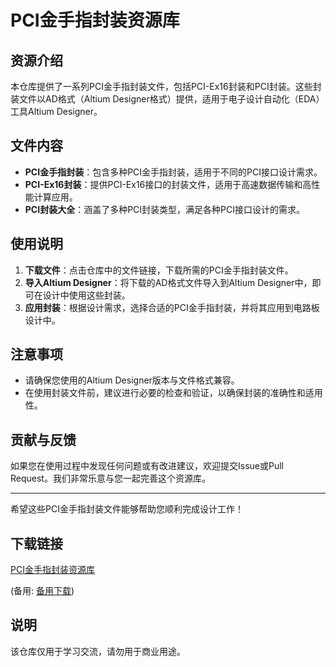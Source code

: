 # PCI金手指封装资源库

## 资源介绍

本仓库提供了一系列PCI金手指封装文件，包括PCI-Ex16封装和PCI封装。这些封装文件以AD格式（Altium Designer格式）提供，适用于电子设计自动化（EDA）工具Altium Designer。

## 文件内容

- **PCI金手指封装**：包含多种PCI金手指封装，适用于不同的PCI接口设计需求。
- **PCI-Ex16封装**：提供PCI-Ex16接口的封装文件，适用于高速数据传输和高性能计算应用。
- **PCI封装大全**：涵盖了多种PCI封装类型，满足各种PCI接口设计的需求。

## 使用说明

1. **下载文件**：点击仓库中的文件链接，下载所需的PCI金手指封装文件。
2. **导入Altium Designer**：将下载的AD格式文件导入到Altium Designer中，即可在设计中使用这些封装。
3. **应用封装**：根据设计需求，选择合适的PCI金手指封装，并将其应用到电路板设计中。

## 注意事项

- 请确保您使用的Altium Designer版本与文件格式兼容。
- 在使用封装文件前，建议进行必要的检查和验证，以确保封装的准确性和适用性。

## 贡献与反馈

如果您在使用过程中发现任何问题或有改进建议，欢迎提交Issue或Pull Request。我们非常乐意与您一起完善这个资源库。

---

希望这些PCI金手指封装文件能够帮助您顺利完成设计工作！

## 下载链接
[PCI金手指封装资源库](https://pan.quark.cn/s/f2b2c76a158d) 

(备用: [备用下载](https://pan.baidu.com/s/1KNwqPrIuBKiwgdgpBVpYtw?pwd=1234))

## 说明

该仓库仅用于学习交流，请勿用于商业用途。
